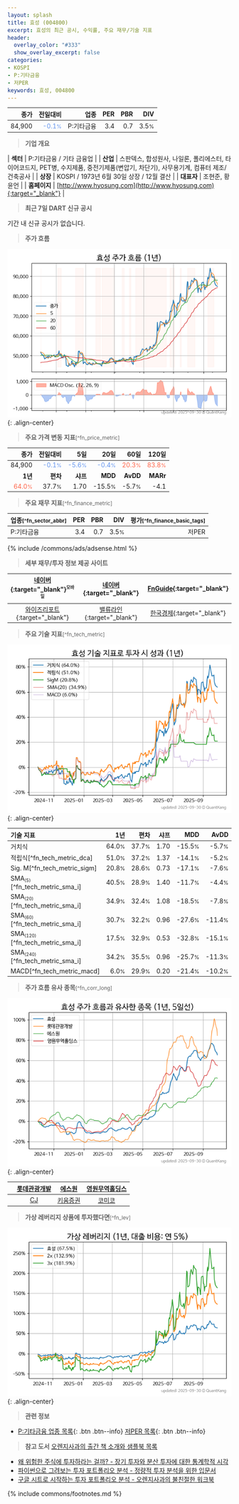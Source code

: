 ```yaml
---
layout: splash
title: 효성 (004800)
excerpt: 효성의 최근 공시, 수익률, 주요 재무/기술 지표
header:
  overlay_color: "#333"
  show_overlay_excerpt: false
categories:
- KOSPI
- P:기타금융
- 저PER
keywords: 효성, 004800
---
```


| **종가** | **전일대비** | **업종** | **PER** | **PBR** | **DIV** |
| -------: | -----------: | -------: | ------: | ------: | ------: |
| 84,900 | <span style="color: cornflowerblue">-0.1<small>%</small></span> | P:기타금융 | 3.4 | 0.7 | 3.5<small>%</small> |

<!-- more -->


> **기업 개요**<a id="company"></a>

| <span style="white-space:nowrap;">**섹터**</span> | P:기타금융 / 기타 금융업 |
| <span style="white-space:nowrap;">**산업**</span> | 스판덱스, 합성원사, 나일론, 폴리에스터, 타이어코드지, PET병, 수지제품, 중전기제품(변압기, 차단기), 사무용기계, 컴퓨터 제조/건축공사 |
| <span style="white-space:nowrap;">**상장**</span> | KOSPI / 1973년 6월 30일 상장 / 12월 결산 |
| <span style="white-space:nowrap;">**대표자**</span> | 조현준, 황윤언 |
| <span style="white-space:nowrap;">**홈페이지**</span> | [http://www.hyosung.com](http://www.hyosung.com){:target="_blank"} |


> **최근 7일 DART 신규 공시**<a id="dart"></a>

기간 내 신규 공시가 없습니다.


> **주가 흐름**<a id="price"></a>

![004800](/stock/images/004800.png){: .align-center}


> **주요 가격 변동 지표**<small>[^fn_price_metric]</small>

| **종가** | **전일대비** | **5일** | **20일** | **60일** | **120일** |
| -------: | -----------: | ------: | -------: | -------: | --------: |
| 84,900 | <span style="color: cornflowerblue">-0.1<small>%</small></span> | <span style="color: cornflowerblue">-5.6<small>%</small></span> | <span style="color: cornflowerblue">-0.4<small>%</small></span> | <span style="color: tomato">20.3<small>%</small></span> | <span style="color: tomato">83.8<small>%</small></span> |
| **1년** | **편차** | **샤프** | **MDD** | **AvDD** | **MARr** |
| <span style="color: tomato">64.0<small>%</small></span> | 37.7<small>%</small> | 1.70 | -15.5<small>%</small> | -5.7<small>%</small> | -4.1 |


> **주요 재무 지표**<small>[^fn_finance_metric]</small>

| **업종**<small>[^fn_sector_abbr]</small> | **PER** | **PBR** | **DIV** | **평가**<small>[^fn_finance_basic_tags]</small> |
| :--------------------------------------- | ------: | ------: | ------: | ----------------------------------------------: |
| P:기타금융 | 3.4 | 0.7 | 3.5<small>%</small> | 저PER |



{% include /commons/ads/adsense.html %}

> **세부 재무/투자 정보 제공 사이트**

| [네이버](https://m.stock.naver.com/domestic/stock/004800/finance/summary){:target="_blank"}<sup><small>모바일</small></sup> | [네이버](https://finance.naver.com/item/coinfo.naver?code=004800){:target="_blank"} | [FnGuide](https://comp.fnguide.com/SVO2/ASP/SVD_Invest.asp?gicode=A004800&MenuYn=Y){:target="_blank"} |
| :---: | :---: | :---: |
| [와이즈리포트](https://comp.wisereport.co.kr/company/c1040001.aspx?cmp_cd=004800){:target="_blank"} | [밸류라인](https://www.valueline.co.kr/finance/summary/004800){:target="_blank"} | [한국경제](https://markets.hankyung.com/stock/004800/financial-summary){:target="_blank"} |


> **주요 기술 지표**<small>[^fn_tech_metric]</small>


![004800](/stock/images/004800_tech.png){: .align-center}

| **기술 지표** | **1년** | **편차** | **샤프** | **MDD** | **AvDD** |
| :------------ | ------: | -----------: | -------: | ------: | -------: |
| 거치식 | 64.0<small>%</small> | 37.7<small>%</small> | 1.70 | -15.5<small>%</small> | -5.7<small>%</small> |
| 적립식[^fn_tech_metric_dca] | 51.0<small>%</small> | 37.2<small>%</small> | 1.37 | -14.1<small>%</small> | -5.2<small>%</small> |
| Sig. M[^fn_tech_metric_sigm] | 20.8<small>%</small> | 28.6<small>%</small> | 0.73 | -17.1<small>%</small> | -7.6<small>%</small> |
| SMA<small><sub>(5)</sub></small>[^fn_tech_metric_sma_i] | 40.5<small>%</small> | 28.9<small>%</small> | 1.40 | -11.7<small>%</small> | -4.4<small>%</small> |
| SMA<small><sub>(20)</sub></small>[^fn_tech_metric_sma_i] | 34.9<small>%</small> | 32.4<small>%</small> | 1.08 | -18.5<small>%</small> | -7.8<small>%</small> |
| SMA<small><sub>(60)</sub></small>[^fn_tech_metric_sma_i] | 30.7<small>%</small> | 32.2<small>%</small> | 0.96 | -27.6<small>%</small> | -11.4<small>%</small> |
| SMA<small><sub>(120)</sub></small>[^fn_tech_metric_sma_i] | 17.5<small>%</small> | 32.9<small>%</small> | 0.53 | -32.8<small>%</small> | -15.1<small>%</small> |
| SMA<small><sub>(240)</sub></small>[^fn_tech_metric_sma_i] | 34.2<small>%</small> | 35.5<small>%</small> | 0.96 | -25.7<small>%</small> | -11.3<small>%</small> |
| MACD[^fn_tech_metric_macd] | 6.0<small>%</small> | 29.9<small>%</small> | 0.20 | -21.4<small>%</small> | -10.2<small>%</small> |


> **주가 흐름 유사 종목**<a id="corr"></a><small>[^fn_corr_long]</small>

![004800](/stock/images/004800_corr.png){: .align-center}

|       | [롯데관광개발](/032350/) | [에스원](/012750/) | [영원무역홀딩스](/009970/) |
| :---: | :------------------------------------: | :------------------------------------: | :------------------------------------: |
|       | [CJ](/001040/) | [키움증권](/039490/) | [코미코](/183300/) |


> **가상 레버리지 상품에 투자했다면**<a id="2x"></a><small>[^fn_lev]</small>

![004800](/stock/images/004800_2x.png){: .align-center}


> **관련 정보**

- [P:기타금융 업종 목록](/stats/sector/kospi_업종_기타금융_종목/){: .btn .btn--info} [저PER 목록](/fn/fn_low_per/){: .btn .btn--info}

> **참고 도서** [오렌지사과의 출간 책 소개와 샘플북 목록](https://kongdori.tistory.com/691)

- [왜 위험한 주식에 투자하라는 걸까? - 장기 투자와 분산 투자에 대한 통계학적 시각](https://kongdori.tistory.com/421)
- [파이썬으로 그려보는 투자 포트폴리오 분석  - 정량적 투자 분석을 위한 입문서](https://kongdori.tistory.com/643)
- [구글 시트로 시작하는 투자 포트폴리오 분석 - 오렌지사과의 불친절한 워크북](https://kongdori.tistory.com/449)


{% include commons/footnotes.md %}